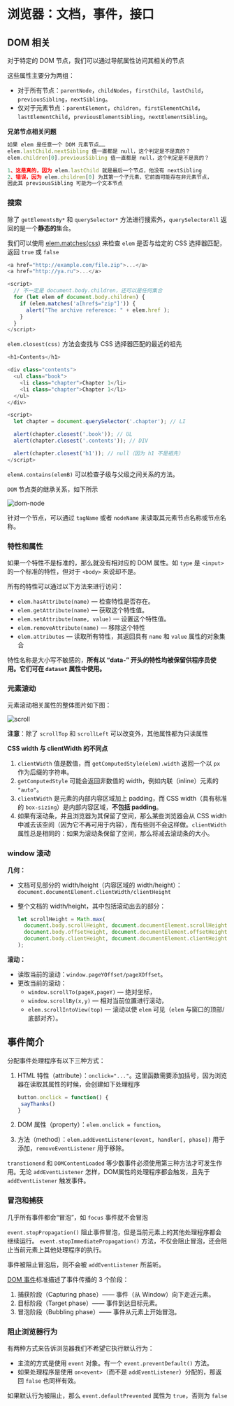 # 浏览器：文档，事件，接口

## DOM 相关

对于特定的 DOM 节点，我们可以通过导航属性访问其相关的节点

这些属性主要分为两组：

- 对于所有节点：`parentNode`，`childNodes`，`firstChild`，`lastChild`，`previousSibling`，`nextSibling`。
- 仅对于元素节点：`parentElement`，`children`，`firstElementChild`，`lastElementChild`，`previousElementSibling`，`nextElementSibling`。

**兄弟节点相关问题**

```js
如果 elem 是任意一个 DOM 元素节点……
elem.lastChild.nextSibling 值一直都是 null，这个判定是不是真的？
elem.children[0].previousSibling 值一直都是 null，这个判定是不是真的？

1、这是真的，因为 elem.lastChild 就是最后一个节点，他没有 nextSibling
2、错误，因为 elem.children[0] 为其第一个子元素，它前面可能存在非元素节点，
因此其 previousSibling 可能为一个文本节点
```

### 搜索

除了 `getElementsBy*` 和 `querySelector*` 方法进行搜索外，`querySelectorAll` 返回的是一个**静态的**集合。

我们可以使用 [elem.matches(css)](http://dom.spec.whatwg.org/#dom-element-matches) 来检查 `elem` 是否与给定的 CSS 选择器匹配，返回 `true` 或 `false`

```js
<a href="http://example.com/file.zip">...</a>
<a href="http://ya.ru">...</a>

<script>
  // 不一定是 document.body.children，还可以是任何集合
  for (let elem of document.body.children) {
    if (elem.matches('a[href$="zip"]')) {
      alert("The archive reference: " + elem.href );
    }
  }
</script>
```

`elem.closest(css)` 方法会查找与 CSS 选择器匹配的最近的祖先

```js
<h1>Contents</h1>

<div class="contents">
  <ul class="book">
    <li class="chapter">Chapter 1</li>
    <li class="chapter">Chapter 1</li>
  </ul>
</div>

<script>
  let chapter = document.querySelector('.chapter'); // LI

  alert(chapter.closest('.book')); // UL
  alert(chapter.closest('.contents')); // DIV

  alert(chapter.closest('h1')); // null（因为 h1 不是祖先）
</script>
```

`elemA.contains(elemB)` 可以检查子级与父级之间关系的方法。

`DOM` 节点类的继承关系，如下所示

![dom-node](/js/dom-node.png)

针对一个节点，可以通过 `tagName` 或者 `nodeName` 来读取其元素节点名称或节点名称。

### 特性和属性

如果一个特性不是标准的，那么就没有相对应的 DOM 属性。如 `type` 是 `<input>` 的一个标准的特性，但对于 `<body>` 来说却不是。

所有的特性可以通过以下方法来进行访问：

- `elem.hasAttribute(name)` — 检查特性是否存在。
- `elem.getAttribute(name)` — 获取这个特性值。
- `elem.setAttribute(name, value)` — 设置这个特性值。
- `elem.removeAttribute(name)` — 移除这个特性
- `elem.attributes` — 读取所有特性，其返回具有 `name` 和 `value` 属性的对象集合

特性名称是大小写不敏感的，**所有以 “data-” 开头的特性均被保留供程序员使用。它们可在 `dataset` 属性中使用。**

### 元素滚动

元素滚动相关属性的整体图片如下图：

![scroll](/js/scroll-property.png)

**注意**：除了 `scrollTop` 和 `scrollLeft` 可以改变外，其他属性都为只读属性

**CSS width 与 clientWidth 的不同点**

1. `clientWidth` 值是数值，而 `getComputedStyle(elem).width` 返回一个以 `px` 作为后缀的字符串。
2. `getComputedStyle` 可能会返回非数值的 width，例如内联（inline）元素的 `"auto"`。
3. `clientWidth` 是元素的内部内容区域加上 padding，而 CSS width（具有标准的 `box-sizing`）是内部内容区域，**不包括 padding**。
4. 如果有滚动条，并且浏览器为其保留了空间，那么某些浏览器会从 CSS width 中减去该空间（因为它不再可用于内容），而有些则不会这样做。`clientWidth` 属性总是相同的：如果为滚动条保留了空间，那么将减去滚动条的大小。

### window 滚动

**几何：**

- 文档可见部分的 width/height（内容区域的 width/height）：`document.documentElement.clientWidth/clientHeight`

- 整个文档的 width/height，其中包括滚动出去的部分：

  ```javascript
  let scrollHeight = Math.max(
    document.body.scrollHeight, document.documentElement.scrollHeight,
    document.body.offsetHeight, document.documentElement.offsetHeight,
    document.body.clientHeight, document.documentElement.clientHeight
  );
  ```

**滚动：**

- 读取当前的滚动：`window.pageYOffset/pageXOffset`。
- 更改当前的滚动：
  - `window.scrollTo(pageX,pageY)` — 绝对坐标，
  - `window.scrollBy(x,y)` — 相对当前位置进行滚动，
  - `elem.scrollIntoView(top)` — 滚动以使 `elem` 可见（`elem` 与窗口的顶部/底部对齐）。

## 事件简介

分配事件处理程序有以下三种方式：

1. HTML 特性（attribute）：`onclick="..."`。这里函数需要添加括号，因为浏览器在读取其属性的时候，会创建如下处理程序

   ```js
   button.onclick = function() {
   	sayThanks()
   }
   ```

2. DOM 属性（property）：`elem.onclick = function`。

3. 方法（method）：`elem.addEventListener(event, handler[, phase])` 用于添加，`removeEventListener` 用于移除。

 `transtionend` 和 `DOMContentLoaded` 等少数事件必须使用第三种方法才可发生作用。无论 `addEventListener` 怎样，DOM属性的处理程序都会触发，且先于 `addEventListener` 触发事件。

### 冒泡和捕获

几乎所有事件都会“冒泡”，如 `focus` 事件就不会冒泡

`event.stopPropagation()` 阻止事件冒泡，但是当前元素上的其他处理程序都会继续运行。 `event.stopImmediatePropagation()` 方法，不仅会阻止冒泡，还会阻止当前元素上其他处理程序的执行。

事件被阻止冒泡后，则不会被 `addEventListener` 所监听。

[DOM 事件](http://www.w3.org/TR/DOM-Level-3-Events/)标准描述了事件传播的 3 个阶段：

1. 捕获阶段（Capturing phase）—— 事件（从 Window）向下走近元素。
2. 目标阶段（Target phase）—— 事件到达目标元素。
3. 冒泡阶段（Bubbling phase）—— 事件从元素上开始冒泡。

### 阻止浏览器行为

有两种方式来告诉浏览器我们不希望它执行默认行为：

- 主流的方式是使用 `event` 对象。有一个 `event.preventDefault()` 方法。
- 如果处理程序是使用 `on<event>`（而不是 `addEventListener`）分配的，那返回 `false` 也同样有效。

如果默认行为被阻止，那么 `event.defaultPrevented` 属性为 `true`，否则为 `false`